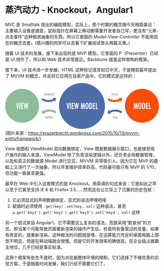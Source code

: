 蒸汽动力 - Knockout，Angular1
========

MVC 是 Smalltalk 提出的编程模型，实际上，那个时期的概念跟今天相距甚远：主要输入设备是键盘，鼠标指针在屏幕上移动都需要开发者自己写，更没有“元素-点击事件”这种极其抽象的东西。所以它里面的 Model-View-Controller 不能用现在的概念去套。(感兴趣的同学可以去看下扩展阅读里头两篇文章。)

随着 UI 技术的发展，接下来出现的是 MVP 模型。它里面的 P（Presenter）已经是 UI 控件了，所以和 Web 技术非常接近。Backbone 就是这样架构的框架。

接下来，UI 技术进一步发展，HTML 这种标记语言如日中天，于是微软最早提出了 MVVM 的概念，并且将它应用在自家产品中。它的模式是这样的：

![MVVM 图示](./img/mvvm.png)
(图片来源：https://erazerbrecht.wordpress.com/2015/10/13/mvvm-entityframework/)

View 视图和 ViewModel 双向数据绑定，View 既是数据展示窗口，也是接受用户操作的输入来源。ViewModel 除了负责渲染逻辑以外，还负责全局数据管理，以及和真正的数据源 Model 进行交互。MVVM 非常吸引人，因为它在 MVP 的基础上又进行了一次抽象，所以开发维护效率巨高，代码量可能只有 MVP 的 1/10，但功能一致甚至更强。

最早在 Web 中引入这套模式的是 Knockout。用英语的句式来说：它是如此之早以至于它甚至支持 IE 6 和 Firefox 3.5……然而这也让它背上了沉重的历史包袱：

1. 它必须显式的声明数据绑定，显式到语法啰哩吧嗦
2. 赋值时必须使用 `.get(key)` `.set(key, val)` 这种语法，甚至 `a.get('key1').get('key2').get('key3').set('key4', val)` 这样

另一个尝试来自 Angular1。它不需要这么复杂的语法，而是采用“脏查询”的方式，即当某个可能导致页面重新渲染的操作产生后，检查所有备案过的变量，如果有改变的，就重新渲染。这种做法的问题就是慢，在运算能力充足的桌面电脑上感觉不明显，但是在移动端就会很慢。但是它的开发效率的确很高，在企业级占据霸主地位，几乎已经是事实标准。

这两个框架有些生不逢时，因为浏览器整体环境的限制，它们选择了不够完善的实现方案。于是随着时间发展，我们已经不需要它们了。